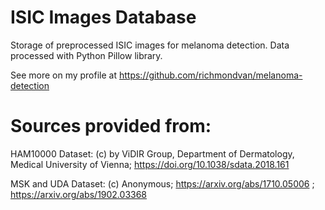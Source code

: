 # ISIC Images Database
Storage of preprocessed ISIC images for melanoma detection.
Data processed with Python Pillow library.

See more on my profile at https://github.com/richmondvan/melanoma-detection

# Sources provided from:

HAM10000 Dataset: (c) by ViDIR Group, Department of Dermatology, Medical University of Vienna; https://doi.org/10.1038/sdata.2018.161

MSK and UDA Dataset: (c) Anonymous; https://arxiv.org/abs/1710.05006 ; https://arxiv.org/abs/1902.03368
